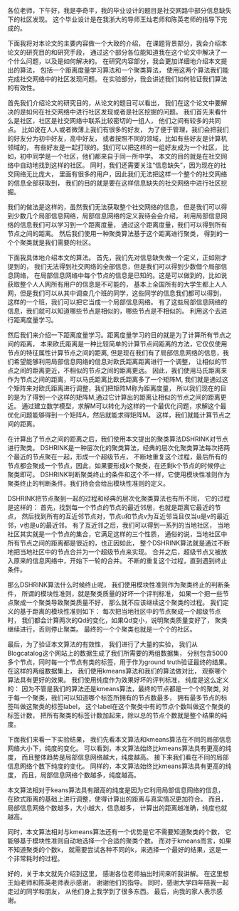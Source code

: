 各位老师，下午好，我是李奇平，我的毕业设计的题目是社交网路中部分信息缺失下的社区发现。
这个毕业设计是在我浙大的导师王灿老师和陈英老师的指导下完成的。

下面我将对本论文的主要内容做一个大致的介绍，
在课题背景部分，我会介绍本论文的研究目的和研究手段，
通过这个部分各位能知道我在这个论文中解决了一个什么问题，以及是如何解决的。
在研究内容部分，我会更加详细地介绍本文提出的算法，
包括一个距离度量学习算法和一个聚类算法，
使用这两个算法我们能完成社交网络中的社区发现问题。
在实验部分，我会讲述我们如何验证我们算法的有效性。

首先我们介绍论文的研究目的，从论文的题目可以看出，
我们在这个论文中要解决的是如何在社交网络中进行社区发现或者是社区挖掘的问题。
我们首先来看什么是社区，社区是社交网络中联系比较密切的一组人，
他们之间有较多的共同点。
比如说在人人或者微薄上我们有很多的好友，
为了便于管理，我们会把我们的好友分为初中好友，高中好友，
或者按照不同的领域，比如有些好友是计算机领域的，
有些好友是一起打球的。我们可以把这样的一组好友成为一个社区，
比如，初中同学是一个社区，他们都来自于同一所中学。
本文的目的就是在社交网络中自动地找到这样的社区。
同时，我们还需要关注“信息缺失”，因为现在的社交网络无比庞大，
里面有很多的用户，因此我们无法把这样一个整个的社交网络的信息全部获取到，
我们的目的就是要在这样信息缺失的社交网络中进行社区挖掘。

我们的做法是这样的，虽然我们无法获取整个社交网络的信息，
但是我们可以得到少数几个局部信息网络，局部信息网络的定义我待会会介绍，
利用局部信息网络的信息我们可以学习到一个距离度量，
通过这个距离度量，我们可以得到所有节点之间的距离。
然后我们使用一种聚类算法基于这个距离进行聚类，
得到的一个个聚类就是我们需要的社区。

下面我具体地介绍本文的算法。
首先，我们先对信息缺失做一个定义，正如刚才提到的，
我们无法得到社交网络的全部信息，但是我们可以得到少数借个局部信息网络，
在局部信息网络中每个节点的信息是已知的。这是可以做到的，比如说获取整个人人网所有用户的信息是不可能的，
基本上全国所有的大学生都上人人网，但是我们可以从其中调查几个班的同学，这些同学的信息我们都可以得到，
这样的一个班，我们可以把它当成一个局部信息网络。
有了这些局部信息网络的信息，我们就可以知道哪些节点是相似的，哪些节点是不相似的。
利用这个去进行距离度量学习。

然后我们来介绍一下距离度量学习。距离度量学习的目的就是为了计算所有节点之间的距离，
本来欧氏距离是一种比较简单的计算节点间距离的方法，它仅仅使用节点的特征属性计算节点之间的距离,
但是现在我们有了局部信息网络的信息，我们希望能够利用局部信息网络的信息对欧氏距离距离进行一个调整，
让相似的节点之间的距离更近，不相似的节点之间的距离更远。
因此，我们使用马氏距离来作为节点之间的距离，可以马氏距离比欧氏距离多了一个矩阵M,
我们就是通过这个矩阵来对欧氏距离进行调整，我们把矩阵M称为距离度量，
所以我们现在的目的是为了得到一个这样的矩阵M,通过它计算出的距离让相似的节点之间的距离更近。
通过建立数学模型，求解M可以转化为这样的一个最优化问题，求解这个最优化问题能够得到一个矩阵A，然后就能求得矩阵M。
这样，我们就能计算节点之间的距离。

在计算出了节点之间的距离之后，我们使用本文提出的聚类算法DSHRINK对节点进行聚类。
DSHRINK是一种层次化的聚类算法，经典的层次化聚类算法每次把两个最近的节点聚在一起，形成一个超级节点，
不断地重复这个过程，最后所有的节点都会聚成一个节点，因此，如果要形成k个聚类，在还剩k个节点的时候停止聚类即可。
DSHRINK判断聚类终止的条件和这个不一样，它使用模块性准则作为聚类终止的判断条件。我们待会会给出模块性准则的定义。

DSHRINK把节点聚到一起的过程和经典的层次化聚类算法也有所不同，
它的过程是这样的：
首先，找到每一个节点的节点的最近邻居，也就是距离它最近的节点，
然后找到所有的互近邻节点对，节点u和节点v为互近邻当且仅当u是v的最近邻，v也是u的最近邻。
有了互近邻之后，我们可以得到一系列的当地社区，
当地社区其实就是一个节点的集合，它满足这样的三个性质，
通俗的说，当地社区中所有节点之间的距离都是很近的，也正因如此，
整个DSHRINK算法就是通过不断地把当地社区中的节点合并为一个超级节点来实现。
合并之后，超级节点又被放入原来的信息网络中，开始下一轮的合并。
不断的重复这个过程，直到遇到终止条件。

那么DSHRINK算法什么时候终止呢，
我们使用模块性准则作为聚类终止的判断条件，
所谓的模块性准则，就是聚类质量的好坏一个评判标准，
如果一个把一些节点聚成一个聚类导致聚类质量不好，
那么就不应该继续这个聚类的过程。
我们定义的基于距离的模块性准则如下：
每次把当地社区中的节点聚成一个超级节点时，
我们都会计算两次的Qd的变化，如果Qd变小，说明聚类质量变好了，
聚类继续进行，否则停止聚类。
最终的一个个聚类也就是一个个的社区。

最后，为了验证本文算法的有效性，
我们进行了大量的实验，
我们从Blogcatalog这个网站上的数据生成了我们所需要的两组数据集，
分别包含5000多个节点，同时每一个节点有类的标签，用于作为ground truth验证最终的结果。
在这样的两组数据集上，
我们使用kmeans算法和我们的算法做对比，
观察哪个算法具有更好的效果。
我们使用纯度作为效果好坏的评判标准，
纯度是这么定义的：
因为不管是我们的算法还是kmeans算法，最终的节点都是一个个的聚类,
对于每一个聚类，我们可以知道哪个标签所拥有的节点数最多，
拥有最多节点的标签叫做这聚类的标签label，
这个label在这个聚类中有的节点个数叫做这个聚类的标签计数，
把所有聚类的标签计数加起来，除以总的节点个数就是整个结果的纯度。

下面我们来看一下实验结果，
我们先看本文算法和kmeans算法在不同的局部信息网络大小下，纯度的变化。
可以看到，本文算法始终比kmeans算法具有更高的纯度，
而且整体趋势是局部信息网络越大，纯度越高。
接下来我们看在不同的局部信息网络个数下纯度的变化。
同样的，本文算法始终比kmeans算法具有更高的纯度，
而且，局部信息网络个数越多，纯度越高。

本文算法相对于keans算法具有跟高的纯度是因为它利用局部信息网络的信息，
在欧式距离的基础上进行调整，使得计算出的距离与真实情况更加符合。
而且，局部信息网络个数越多，大小越大，信息越多，
计算出的距离越准确，纯度也就越高。

同时，本文算法相对与kmeans算法还有一个优势是它不需要知道聚类的个数，
它能够基于模块性准则自动地选择一个合适的聚类个数。
而对于kmeans而言，如果不知道聚类的个数k，
就需要尝试各种不同的k，来选择一个最好的结果，这是一个非常耗时的过程。

好的，关于本文就先介绍到这里，
感谢各位老师抽出时间来听我讲解。
在这里想王灿老师和陈英老师表示感谢，
谢谢他们的指导。
同时，感谢大学四年陪我一起走过的同学和朋友，
从他们身上我学到了很多东西。
最后，向我的家人表示感谢。
